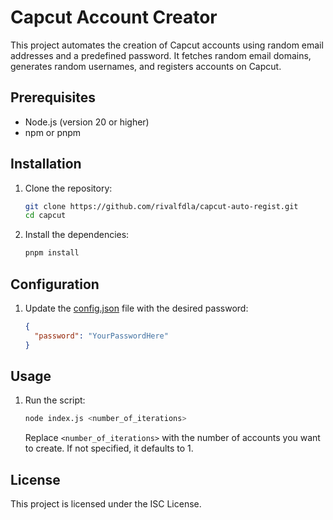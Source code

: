 # Capcut Account Creator

This project automates the creation of Capcut accounts using random email addresses and a predefined password. It fetches random email domains, generates random usernames, and registers accounts on Capcut.

## Prerequisites

- Node.js (version 20 or higher)
- npm or pnpm

## Installation

1. Clone the repository:
    ```sh
    git clone https://github.com/rivalfdla/capcut-auto-regist.git
    cd capcut
    ```

2. Install the dependencies:
    ```sh
    pnpm install
    ```

## Configuration

1. Update the [config.json](http://_vscodecontentref_/0) file with the desired password:
    ```json
    {
      "password": "YourPasswordHere"
    }
    ```

## Usage

1. Run the script:
    ```sh
    node index.js <number_of_iterations>
    ```

    Replace `<number_of_iterations>` with the number of accounts you want to create. If not specified, it defaults to 1.

## License

This project is licensed under the ISC License.
